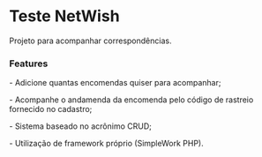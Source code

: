 <h1>Teste NetWish</h1>
<p>Projeto para acompanhar correspondências.</p>

<h3>Features</h3>
<p>- Adicione quantas encomendas quiser para acompanhar;</p>
<p>- Acompanhe o andamenda da encomenda pelo código de rastreio fornecido no cadastro;</p>
<p>- Sistema baseado no acrônimo CRUD;</p>
<p>- Utilização de framework próprio (SimpleWork PHP).</p>
